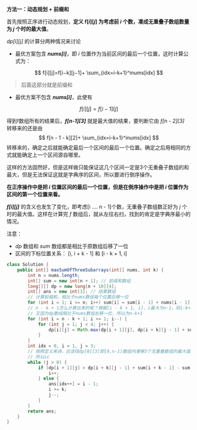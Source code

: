 **方法一：动态规划 + 前缀和**

首先按照正序进行动态规划，**定义 f\[*i*][*j*] 为考虑前 *i* 个数，凑成无重叠子数组数量为 *j* 个时的最大值**。

*dp\[i][j]* 的计算分两种情况来讨论

- 最优方案包含 ***nums[i]***，即 *i* 位置作为当前区间的最后一个位置，这时计算公式为：

$$
f[i][j]=f[i−k][j−1]+ \sum_{idx=i-k+1}^inums[idx]
$$

> 后面这部分就是前缀和

- 最优方案不包含 ***nums[i]***，此使有

$$
f[i][j] = f[i - 1][j]
$$

得到f数组所有的结果后，***f\[n-1][3]*** 就是最大值的结果，要判断它由 *f\[n - 2][3]* 转移来的还是由
$$
f[n - 1 - k][2]+ \sum_{idx=i-k+1}^inums[idx]
$$
转移来的，确定之后就能确定最后一个区间的最后一个位置。确定之后用相同的方式就能确定上一个区间源自哪里。

这样的方法固然好，但是这样做只能保证这几个区间一定是3个无重叠子数组的和最大，但是无法保证这就是字典序的区间，所以要进行倒序操作。

**在正序操作中是把 *i* 位置区间的最后一个位置，但是在倒序操作中是把 *i* 位置作为区间的第一个位置来看。**

***f\[i][j]*** 的含义也发生了变化，即考虑[i .... n - 1]个数，无重叠子数组数正好为 *j* 个时的最大值。这样在计算完 *f* 数组后，就从左往右扫，找到的肯定是字典序最小的情况。

注意：

- *dp* 数组和 *sum* 数组都是相比于原数组后移了一位
- 区间的下标位置关系： [i, i + k - 1] 和 [i - k + 1, i] 

```java
class Solution {
    public int[] maxSumOfThreeSubarrays(int[] nums, int k) {
        int n = nums.length;
        int[] sum = new int[n + 1]; // 前缀和数组
        long[][] dp = new long[n + 10][4];
        int[] ans = new int[3]; // 结果数组
        // 计算前缀和，相比于nums数组每个位置后移一位
        for (int i = 1; i <= n; i++) sum[i] = sum[i - 1] + nums[i - 1];
        // n - k + 1怎么计算出来的呢？根据[i - k + 1, i]，i最大为n-1，则i-k+1则为n-k
        // 又因为dp数组相比于nums数组右移一位，所以为n-k+1
        for (int i = n - k + 1; i >= 1; i--) {
            for (int j = 1; j < 4; j++) {
                dp[i][j] = Math.max(dp[i + 1][j], dp[i + k][j - 1] + sum[i + k - 1] - sum[i - 1]);
            }
        }
        int idx = 0, i = 1, j = 3;
        // 按照定义来讲，应该找dp[0][3]即[0,n-1]数组内凑够3个无重叠数组的最大值，因为相对右移1位
        // 所以ic
        while (j > 0) {
            if (dp[i + 1][j] > dp[i + k][j - 1] + sum[i + k - 1] - sum[i - 1]) {
                i++;
            } else {
                ans[idx++] = i - 1;
                i += k;
                j--;
            }
        }
        return ans;
    }
}
```





